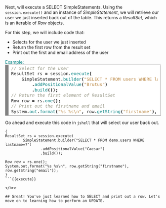 Next, will execute a SELECT SimpleStatements. Using the `session.execute()` and an instance of *SimpleStatement*, we will retrieve our user we just inserted back out of the table. This returns a *ResultSet*, which is an iterable of *Row* objects.

For this step, we will include code that:
 * Selects for the user we just inserted
 * Return the first row from the result set
 * Print out the first and email address of the user

<summary style="color:teal">Example:</summary>
<div style="background: #ffffff; overflow:auto;width:auto;border:solid gray;border-width:.1em .1em .1em .8em;padding:.2em .6em;"><pre style="margin: 0; line-height: 125%"><span style="color: #999988; font-style: italic">// Select for the user</span>
ResultSet rs <span style="font-weight: bold">=</span> session<span style="font-weight: bold">.</span><span style="color: #008080">execute</span><span style="font-weight: bold">(</span>
    SimpleStatement<span style="font-weight: bold">.</span><span style="color: #008080">builder</span><span style="font-weight: bold">(</span><span style="color: #bb8844">&quot;SELECT * FROM users WHERE lastname=?&quot;</span><span style="font-weight: bold">)</span>
        <span style="font-weight: bold">.</span><span style="color: #008080">addPositionalValue</span><span style="font-weight: bold">(</span><span style="color: #bb8844">&quot;Brutus&quot;</span><span style="font-weight: bold">)</span>
        <span style="font-weight: bold">.</span><span style="color: #008080">build</span><span style="font-weight: bold">());</span>
<span style="color: #999988; font-style: italic">// Return the first element of ResultSet                        </span>
Row row <span style="font-weight: bold">=</span> rs<span style="font-weight: bold">.</span><span style="color: #008080">one</span><span style="font-weight: bold">();</span>                  
<span style="color: #999988; font-style: italic">// Print out the firstname and email</span>
System<span style="font-weight: bold">.</span><span style="color: #008080">out</span><span style="font-weight: bold">.</span><span style="color: #008080">format</span><span style="font-weight: bold">(</span><span style="color: #bb8844">&quot;%s %s\n&quot;</span><span style="font-weight: bold">,</span> row<span style="font-weight: bold">.</span><span style="color: #008080">getString</span><span style="font-weight: bold">(</span><span style="color: #bb8844">&quot;firstname&quot;</span><span style="font-weight: bold">),</span> row<span style="font-weight: bold">.</span><span style="color: #008080">getString</span><span style="font-weight: bold">(</span><span style="color: #bb8844">&quot;email&quot;</span><span style="font-weight: bold">));</span>
</pre></div>


Go ahead and execute this code in `jshell` that will select our user back out.
```
{
ResultSet rs = session.execute(
        SimpleStatement.builder("SELECT * FROM demo.users WHERE lastname=?")
                .addPositionalValue("Caesar")
                .build());

Row row = rs.one();
System.out.format("%s %s\n", row.getString("firstname"), row.getString("email"));
}
```{{execute}}

</br>

## Great! You've just learned how to SELECT and print out a row. Let's move on to learning how to perform an UPDATE.         
